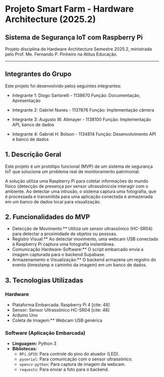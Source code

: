 # Projeto Smart Farm - Hardware Architecture (2025.2)
## Sistema de Segurança IoT com Raspberry Pi

Projeto disciplina de Hardware Architecture Semestre 2025.2, ministrada pelo Prof. Me. Fernando P. Pinheiro na Atitus Educação.

---
## Integrantes do Grupo
Este projeto foi desenvolvido pelos seguintes integrantes:

* Integrante 1: Diogo Sartorelli - 1138670
  Função: Documentação, Apresentação

* Integrante 2: Gabriel Nunes - 1137876 
  Função: Implementação câmera

* Integrante 3: Augusto W. Altmayer - 1138100
  Função: Implementação API, banco de dados

* Integrante 4: Gabriel H. Bolson - 1134814
  Função: Desenvolvimento API e banco de dados

## 1. Descrição Geral

Este projeto é um protótipo funcional (MVP) de um sistema de segurança IoT que soluciona um problema real de monitoramento patrimonial.

A solução utiliza uma Raspberry Pi para coletar informações do mundo físico (detecção de presença por sensor ultrassônico)e interagir com o ambiente. Ao detectar uma intrusão, o sistema captura uma fotografia, que é processada e transmitida para uma aplicação conectada  e armazenada em um banco de dados local para visualização.

## 2. Funcionalidades do MVP

* Detecção de Movimento:** Utiliza um sensor ultrassônico (HC-SR04) para detectar a proximidade de objetos ou pessoas.
* Registro Visual:** Ao detectar movimento, uma webcam USB conectada à Raspberry Pi captura uma fotografia instantânea.
* Comunicação Hardware-Software:** O script embarcado envia a imagem capturada para o backend Supabase.
* Armazenamento e Visualização:** O backend armazena um registro do evento (timestamp e caminho da imagem) em um banco de dados.

## 3. Tecnologias Utilizadas

### Hardware
* Plataforma Embarcada: Raspberry Pi 4 [cite: 48]
* Sensor: Sensor Ultrassônico HC-SR04 [cite: 48]
* Arduino Uno
* Coleta de Imagem:** Webcam USB genérica

### Software (Aplicação Embarcada)
* **Linguagem:** Python 3
* **Bibliotecas:**
    * `RPi.GPIO`: Para controle do pino do atuador (LED).
    * `pyserial`: Para comunicação com o sensor ultrassônico.
    * `opencv-python`: Para captura de imagem da webcam.
    * `requests`: Para enviar a foto para o backend.
